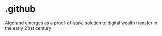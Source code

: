 # .github
Algorand emerges as a proof-of-stake solution to digital wealth transfer in the early 21rst century

